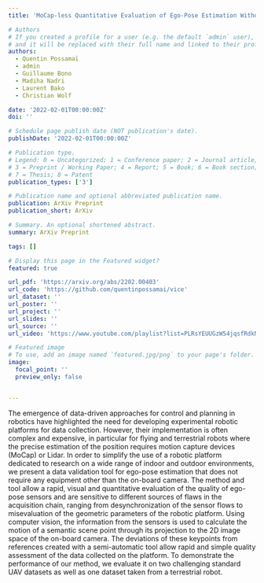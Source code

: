 ```yaml
---
title: 'MoCap-less Quantitative Evaluation of Ego-Pose Estimation Without Ground Truth Measurements'

# Authors
# If you created a profile for a user (e.g. the default `admin` user), write the username (folder name) here
# and it will be replaced with their full name and linked to their profile.
authors:
  - Quentin Possamaï
  - admin
  - Guillaume Bono
  - Madiha Nadri
  - Laurent Bako
  - Christian Wolf

date: '2022-02-01T00:00:00Z'
doi: ''

# Schedule page publish date (NOT publication's date).
publishDate: '2022-02-01T00:00:00Z'

# Publication type.
# Legend: 0 = Uncategorized; 1 = Conference paper; 2 = Journal article;
# 3 = Preprint / Working Paper; 4 = Report; 5 = Book; 6 = Book section;
# 7 = Thesis; 8 = Patent
publication_types: ['3']

# Publication name and optional abbreviated publication name.
publication: ArXiv Preprint
publication_short: ArXiv

# Summary. An optional shortened abstract.
summary: ArXiv Preprint

tags: []

# Display this page in the Featured widget?
featured: true

url_pdf: 'https://arxiv.org/abs/2202.00403'
url_code: 'https://github.com/quentinpossamai/vice'
url_dataset: ''
url_poster: ''
url_project: ''
url_slides: ''
url_source: ''
url_video: 'https://www.youtube.com/playlist?list=PLRsYEUUGzW54jqsfRdkNAYjZUnoEM4uhM'

# Featured image
# To use, add an image named `featured.jpg/png` to your page's folder.
image:
  focal_point: ''
  preview_only: false


---
```

The emergence of data-driven approaches for control and planning in robotics have highlighted the need for developing experimental robotic platforms for data collection. However, their implementation is often complex and expensive, in particular for flying and terrestrial robots where the precise estimation of the position requires motion capture devices (MoCap) or Lidar. In order to simplify the use of a robotic platform dedicated to research on a wide range of indoor and outdoor environments, we present a data validation tool for ego-pose estimation that does not require any equipment other than the on-board camera. The method and tool allow a rapid, visual and quantitative evaluation of the quality of ego-pose sensors and are sensitive to different sources of flaws in the acquisition chain, ranging from desynchronization of the sensor flows to misevaluation of the geometric parameters of the robotic platform. Using computer vision, the information from the sensors is used to calculate the motion of a semantic scene point through its projection to the 2D image space of the on-board camera. The deviations of these keypoints from references created with a semi-automatic tool allow rapid and simple quality assessment of the data collected on the platform. To demonstrate the performance of our method, we evaluate it on two challenging standard UAV datasets as well as one dataset taken from a terrestrial robot.